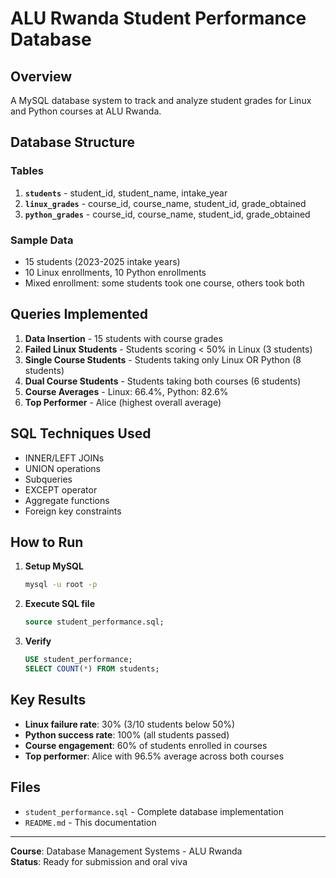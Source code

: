 # ALU Rwanda Student Performance Database

## Overview
A MySQL database system to track and analyze student grades for Linux and Python courses at ALU Rwanda.

## Database Structure

### Tables
1. **`students`** - student_id, student_name, intake_year
2. **`linux_grades`** - course_id, course_name, student_id, grade_obtained
3. **`python_grades`** - course_id, course_name, student_id, grade_obtained

### Sample Data
- 15 students (2023-2025 intake years)
- 10 Linux enrollments, 10 Python enrollments
- Mixed enrollment: some students took one course, others took both

## Queries Implemented

1. **Data Insertion** - 15 students with course grades
2. **Failed Linux Students** - Students scoring < 50% in Linux (3 students)
3. **Single Course Students** - Students taking only Linux OR Python (8 students)
4. **Dual Course Students** - Students taking both courses (6 students)  
5. **Course Averages** - Linux: 66.4%, Python: 82.6%
6. **Top Performer** - Alice (highest overall average)

## SQL Techniques Used
- INNER/LEFT JOINs
- UNION operations
- Subqueries
- EXCEPT operator
- Aggregate functions
- Foreign key constraints

## How to Run

1. **Setup MySQL**
   ```bash
   mysql -u root -p
   ```

2. **Execute SQL file**
   ```sql
   source student_performance.sql;
   ```

3. **Verify**
   ```sql
   USE student_performance;
   SELECT COUNT(*) FROM students;
   ```

## Key Results
- **Linux failure rate**: 30% (3/10 students below 50%)
- **Python success rate**: 100% (all students passed)
- **Course engagement**: 60% of students enrolled in courses
- **Top performer**: Alice with 96.5% average across both courses

## Files
- `student_performance.sql` - Complete database implementation
- `README.md` - This documentation

---
**Course**: Database Management Systems - ALU Rwanda  
**Status**: Ready for submission and oral viva

